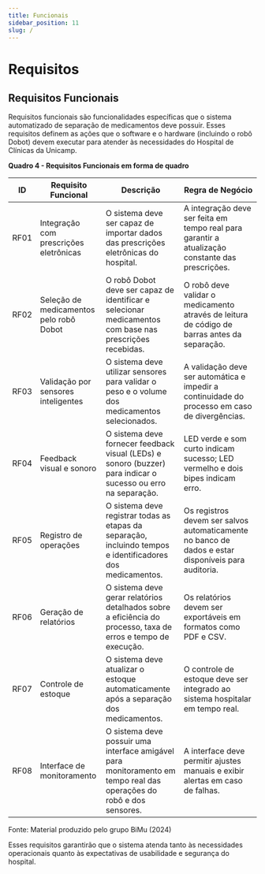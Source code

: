 ```yaml
---
title: Funcionais
sidebar_position: 11
slug: /
---
```


# Requisitos

## Requisitos Funcionais

Requisitos funcionais são funcionalidades específicas que o sistema automatizado de separação de medicamentos deve possuir. Esses requisitos definem as ações que o software e o hardware (incluindo o robô Dobot) devem executar para atender às necessidades do Hospital de Clínicas da Unicamp.

**Quadro 4 - Requisitos Funcionais em forma de quadro**

| **ID**  | **Requisito Funcional**                 | **Descrição**                                                                                                                                                                | **Regra de Negócio**                                                                                          |
|---------|----------------------------------------|----------------------------------------------------------------------------------------------------------------------------------------------------------------|---------------------------------------------------------------------------------------------------------------|
| RF01    | Integração com prescrições eletrônicas | O sistema deve ser capaz de importar dados das prescrições eletrônicas do hospital.                                                                       | A integração deve ser feita em tempo real para garantir a atualização constante das prescrições.                  |
| RF02    | Seleção de medicamentos pelo robô Dobot  | O robô Dobot deve ser capaz de identificar e selecionar medicamentos com base nas prescrições recebidas.                                                  | O robô deve validar o medicamento através de leitura de código de barras antes da separação.                       |
| RF03    | Validação por sensores inteligentes     | O sistema deve utilizar sensores para validar o peso e o volume dos medicamentos selecionados.                                                                | A validação deve ser automática e impedir a continuidade do processo em caso de divergências.                        |
| RF04    | Feedback visual e sonoro                | O sistema deve fornecer feedback visual (LEDs) e sonoro (buzzer) para indicar o sucesso ou erro na separação.                                              | LED verde e som curto indicam sucesso; LED vermelho e dois bipes indicam erro.                                 |
| RF05    | Registro de operações                  | O sistema deve registrar todas as etapas da separação, incluindo tempos e identificadores dos medicamentos.                                              | Os registros devem ser salvos automaticamente no banco de dados e estar disponíveis para auditoria.           |
| RF06    | Geração de relatórios                    | O sistema deve gerar relatórios detalhados sobre a eficiência do processo, taxa de erros e tempo de execução.                                             | Os relatórios devem ser exportáveis em formatos como PDF e CSV.                                            |
| RF07    | Controle de estoque                     | O sistema deve atualizar o estoque automaticamente após a separação dos medicamentos.                                                                  | O controle de estoque deve ser integrado ao sistema hospitalar em tempo real.                                 |
| RF08    | Interface de monitoramento              | O sistema deve possuir uma interface amigável para monitoramento em tempo real das operações do robô e dos sensores.                                   | A interface deve permitir ajustes manuais e exibir alertas em caso de falhas.                                |

Fonte: Material produzido pelo grupo BiMu (2024)

Esses requisitos garantirão que o sistema atenda tanto às necessidades operacionais quanto às expectativas de usabilidade e segurança do hospital.



